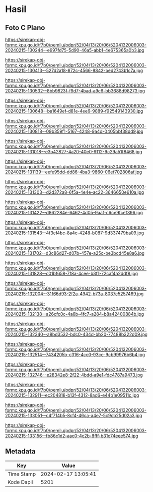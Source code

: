 # Hasil

## Foto C Plano

https://sirekap-obj-formc.kpu.go.id/f7b0/pemilu/pdpr/52/04/13/20/06/5204132006003-20240215-130244--e997fd75-5d90-46a5-abb1-4e675365a0b3.jpg

https://sirekap-obj-formc.kpu.go.id/f7b0/pemilu/pdpr/52/04/13/20/06/5204132006003-20240215-130413--527d2a18-872c-4566-8842-bed2743b1c7a.jpg

https://sirekap-obj-formc.kpu.go.id/f7b0/pemilu/pdpr/52/04/13/20/06/5204132006003-20240215-130532--8bb9823f-f9d7-4bad-a9c6-bb3688d98273.jpg

https://sirekap-obj-formc.kpu.go.id/f7b0/pemilu/pdpr/52/04/13/20/06/5204132006003-20240215-130648--ba1649ef-d81e-4ee6-9889-f92549143930.jpg

https://sirekap-obj-formc.kpu.go.id/f7b0/pemilu/pdpr/52/04/13/20/06/5204132006003-20240215-130818--09b359f1-5167-4248-9a4d-0405bbf38dd9.jpg

https://sirekap-obj-formc.kpu.go.id/f7b0/pemilu/pdpr/52/04/13/20/06/5204132006003-20240215-131018--e3b42827-4a20-40e0-9112-9c29a51f8468.jpg

https://sirekap-obj-formc.kpu.go.id/f7b0/pemilu/pdpr/52/04/13/20/06/5204132006003-20240215-131139--eefe95dd-dd86-4ba3-9860-06ef702806af.jpg

https://sirekap-obj-formc.kpu.go.id/f7b0/pemilu/pdpr/52/04/13/20/06/5204132006003-20240215-131303--d2d372a8-6f5a-4e4e-ac22-3646650e610a.jpg

https://sirekap-obj-formc.kpu.go.id/f7b0/pemilu/pdpr/52/04/13/20/06/5204132006003-20240215-131422--d862284e-6462-4d05-9aaf-c6ce9fcef396.jpg

https://sirekap-obj-formc.kpu.go.id/f7b0/pemilu/pdpr/52/04/13/20/06/5204132006003-20240215-131543--4f3ef4bc-8a4c-4248-b087-9d337479ba09.jpg

https://sirekap-obj-formc.kpu.go.id/f7b0/pemilu/pdpr/52/04/13/20/06/5204132006003-20240215-131702--d3c86d27-d07b-457e-a25c-be3bcd45e8a6.jpg

https://sirekap-obj-formc.kpu.go.id/f7b0/pemilu/pdpr/52/04/13/20/06/5204132006003-20240215-131828--c01bf658-7f8a-4cee-b3f1-72caf4a2ddf8.jpg

https://sirekap-obj-formc.kpu.go.id/f7b0/pemilu/pdpr/52/04/13/20/06/5204132006003-20240215-132004--31f66d93-2f2a-4942-b73a-8037c5257469.jpg

https://sirekap-obj-formc.kpu.go.id/f7b0/pemilu/pdpr/52/04/13/20/06/5204132006003-20240215-132138--a26cfc0c-4a6b-4fc7-a284-b8a42400884b.jpg

https://sirekap-obj-formc.kpu.go.id/f7b0/pemilu/pdpr/52/04/13/20/06/5204132006003-20240215-132340--a8bd3532-bdc0-434d-bb20-77488b322d09.jpg

https://sirekap-obj-formc.kpu.go.id/f7b0/pemilu/pdpr/52/04/13/20/06/5204132006003-20240215-132514--7434205b-c316-4cc0-93ce-9cb99976b6b4.jpg

https://sirekap-obj-formc.kpu.go.id/f7b0/pemilu/pdpr/52/04/13/20/06/5204132006003-20240215-132746--e28342e8-2f22-4bdd-a9e1-fdc4787a9473.jpg

https://sirekap-obj-formc.kpu.go.id/f7b0/pemilu/pdpr/52/04/13/20/06/5204132006003-20240215-132911--ec204818-b13f-4312-8ad6-e44b1e09511c.jpg

https://sirekap-obj-formc.kpu.go.id/f7b0/pemilu/pdpr/52/04/13/20/06/5204132006003-20240215-133051--c4f714b5-8cf4-46ca-a4e7-5c9cb25d02a3.jpg

https://sirekap-obj-formc.kpu.go.id/f7b0/pemilu/pdpr/52/04/13/20/06/5204132006003-20240215-133156--fb86c1d2-aac0-4c2b-8fff-b31c74eee574.jpg


## Metadata

| Key        | Value               |
| ---------- | ------------------- |
| Time Stamp | 2024-02-17 13:05:41 |
| Kode Dapil | 5201                |



